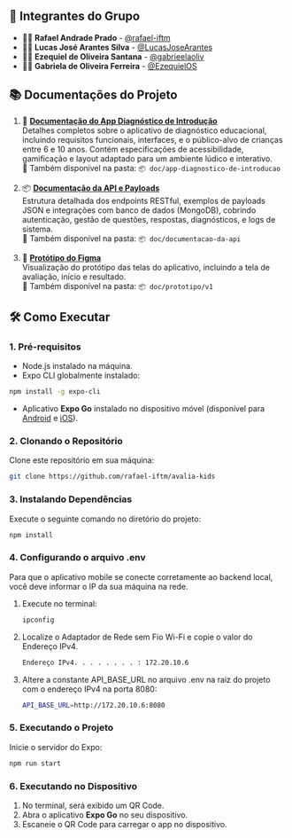 ## 👥 **Integrantes do Grupo**

- 👨‍💻 **Rafael Andrade Prado** - [@rafael-iftm](https://github.com/rafael-iftm)  
- 👨‍💻 **Lucas José Arantes Silva** - [@LucasJoseArantes](https://github.com/LucasJoseArantes)
- 👨‍💻 **Ezequiel de Oliveira Santana** - [@gabrieelaoliv](https://github.com/gabrieelaoliv)
- 👩‍💻 **Gabriela de Oliveira Ferreira** - [@EzequielOS](https://github.com/EzequielOS)

## 📚 Documentações do Projeto

1. 📑 [**Documentação do App Diagnóstico de Introdução**](https://docs.google.com/document/d/1THPYEIUaSC15rjibWeJmcnnHxD8x3AJMOqJuseEhaTo/edit?usp=sharing)  
   Detalhes completos sobre o aplicativo de diagnóstico educacional, incluindo requisitos funcionais, interfaces, e o público-alvo de crianças entre 6 e 10 anos. Contém especificações de acessibilidade, gamificação e layout adaptado para um ambiente lúdico e interativo.  
   📂 Também disponível na pasta: `📦 doc/app-diagnostico-de-introducao`

2. 📦 [**Documentação da API e Payloads**](https://docs.google.com/document/d/13IP7fUWq2S4QqGz-Dw2eXgu5wZH0xhV3hncvay0K_Nw/edit?usp=sharing)  
   Estrutura detalhada dos endpoints RESTful, exemplos de payloads JSON e integrações com banco de dados (MongoDB), cobrindo autenticação, gestão de questões, respostas, diagnósticos, e logs de sistema.  
   📂 Também disponível na pasta: `📦 doc/documentacao-da-api`

3. 🎨 [**Protótipo do Figma**](https://www.figma.com/design/jQ54fsqZ8SFVmVj9nRLiAN/Projeto?node-id=0-1&p=f&t=hpiOFsjn0FL65iJv-0)  
   Visualização do protótipo das telas do aplicativo, incluindo a tela de avaliação, início e resultado.  
   📂 Também disponível na pasta: `📦 doc/prototipo/v1`

## 🛠️ **Como Executar**

### 1. **Pré-requisitos**
- Node.js instalado na máquina.
- Expo CLI globalmente instalado:

```bash
npm install -g expo-cli
```

- Aplicativo **Expo Go** instalado no dispositivo móvel (disponível para [Android](https://play.google.com/store/apps/details?id=host.exp.exponent) e [iOS](https://apps.apple.com/app/expo-go/id982107779)).

### 2. **Clonando o Repositório**
Clone este repositório em sua máquina:

```bash
git clone https://github.com/rafael-iftm/avalia-kids
```

### 3. **Instalando Dependências**
Execute o seguinte comando no diretório do projeto:

```bash
npm install
```

### 4. Configurando o arquivo .env
Para que o aplicativo mobile se conecte corretamente ao backend local, você deve informar o IP da sua máquina na rede.

1. Execute no terminal:

   ```bash
   ipconfig
   ```

2. Localize o Adaptador de Rede sem Fio Wi-Fi e copie o valor do Endereço IPv4.

   ```bash
   Endereço IPv4. . . . . . . . : 172.20.10.6
   ```

3. Altere a constante API_BASE_URL no arquivo .env na raiz do projeto com o endereço IPv4 na porta 8080:

   ```bash
   API_BASE_URL=http://172.20.10.6:8080
   ```

### 5. **Executando o Projeto**
Inicie o servidor do Expo:

```bash
npm run start
```
### 6. **Executando no Dispositivo**
1. No terminal, será exibido um QR Code.
2. Abra o aplicativo **Expo Go** no seu dispositivo.
3. Escaneie o QR Code para carregar o app no dispositivo.
